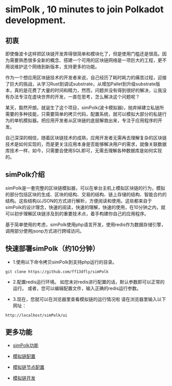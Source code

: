 # simPolk , 10 minutes to join Polkadot development.

## 初衷
即使像波卡这样把区块链开发弄得很简单和模块化了，但是使用门槛还是很高。因为需要熟悉很多全新的概念、搭建一个可用的区块链网络是一项巨大的工程，更不用说维护这个网络到新版本，支持更多的功能。


作为一个想应用区块链技术的开发者来说，自己经历了耗时耗力的痛苦过程，迎接了巨大的挑战，从学习Rust到调试substrate，从增加Pallet到升级substrate版本，真的是花费了大量的时间和精力，然而，问题并没有得到很好的解决，让我没有办法专注在虚块世界的开发，一直在思考，怎么解决这个问题呢？

某天，豁然开朗，就诞生了这个项目，simPolk(波卡模拟器)，抛弃掉建立私链所需要的多种技能，只需要简单的拷贝代码，配置系统，就可以模拟大部分的私链行为的单机模拟器。把应用开发者从区块链的底层解救出来，专注于应用程序的开发。

自己深深的相信，随着区块链技术的成熟，应用开发者无需再去理解复杂的区块链技术是如何实现的，而是更关注应用本身是否能够解决用户的需求，就像关联数据库技术一样，如今，只需要会使用SQL即可，无需去理解各种数据库是如何实现的。

## simPolk介绍
simPolk是一套完整的区块链模拟器，可以在单台主机上模拟区块链的行为，模拟的部分包括区块的生成、区块的结构、交易的结构、链上存储的结构、智能合约的结构。这些结构以JSON的方式进行解析，方便阅读和使用。这些都来自于simPolk的设计理念，快速的阅读，快速的理解，快速的使用，在10分钟之内，就可以初步理解区块链涉及到的重要技术点，着手构建你自己的应用程序。

基于简单使用的考虑，simPolk使用php语言开发，使用redis作为数据存储引擎，调用部分使用jsonp方式进行跨域访问。

## 快速部署simPolk（约10分钟）
* 1.使用以下命令拷贝simPolk到支持php运行的目录。
```
git clone https://github.com/ff13dfly/simPolk
```

* 2.配置redis运行环境。
如您未对redis进行配置的话，默认参数即可以正常的运行。
或者，您可以编辑配置文件，输入正确的redis运行参数。

* 3.现在，您就可以在浏览器里查看模拟链的运行情况啦
请在浏览器里输入以下网址：
```
http://localhost/simPolk/ui
```

## 更多功能

* [simPolk功能](manual/ui_zh.md)

* [模拟链配置](manual/config_zh.md)

* [模拟链节点配置](manual/node_zh.md)

* [模拟链开发](manual/api_zh.md)
